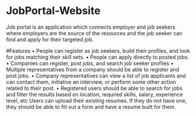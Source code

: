 # JobPortal-Website
Job portal is an application which connects employer and job seekers where employers are the source of the resources and the job seeker can find and apply for their targeted job. 

#Features
•	People can register as job seekers, build their profiles, and look for jobs matching their skill sets.
•	People can apply directly to posted jobs.
•	Companies can register, post jobs, and search job seeker profiles
•	Multiple representatives from a company should be able to register and post jobs.
•	Company representatives can view a list of job applicants and can contact them, initiative an interview, or perform some other action related to their post.
•	Registered users should be able to search for jobs and filter the results based on location, required skills, salary, experience level, etc
Users can upload their existing resumes. If they do not have one, they should be able to fill out a form and have a resume built for them.
